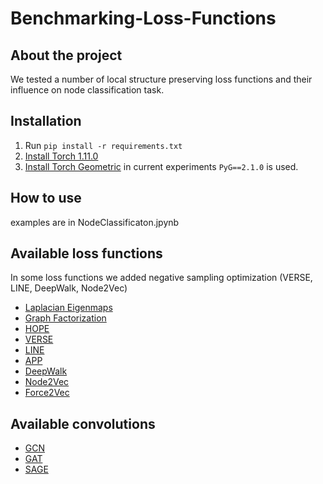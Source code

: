 # Benchmarking-Loss-Functions
## About the project
We tested a number of local structure preserving loss functions and their influence on node classification task.

## Installation

1. Run `pip install -r requirements.txt`
2. [Install Torch 1.11.0](https://pytorch.org/get-started/previous-versions/)
3. [Install Torch Geometric](https://github.com/pyg-team/pytorch_geometric#installation) in current experiments `PyG==2.1.0` is used.

## How to use

examples are in NodeClassificaton.jpynb 

## Available loss functions
In some loss functions we added negative sampling optimization (VERSE, LINE, DeepWalk, Node2Vec)

* [Laplacian Eigenmaps](https://proceedings.neurips.cc/paper/2001/file/f106b7f99d2cb30c3db1c3cc0fde9ccb-Paper.pdf)
* [Graph Factorization](https://dl.acm.org/doi/pdf/10.1145/2488388.2488393)
* [HOPE](https://dl.acm.org/doi/pdf/10.1145/2939672.2939751)
* [VERSE](https://arxiv.org/pdf/1803.04742.pdf)
* [LINE](https://arxiv.org/pdf/1503.03578.pdf)
* [APP](https://ojs.aaai.org/index.php/AAAI/article/view/10878)
* [DeepWalk](https://arxiv.org/pdf/1403.6652.pdf)
* [Node2Vec](https://arxiv.org/pdf/1607.00653.pdf)
* [Force2Vec](https://arxiv.org/pdf/2009.10035.pdf)

## Available convolutions 
* [GCN](https://pytorch-geometric.readthedocs.io/en/latest/modules/nn.html#torch_geometric.nn.conv.GCNConv)
* [GAT](https://pytorch-geometric.readthedocs.io/en/latest/modules/nn.html#torch_geometric.nn.conv.GATConv)
* [SAGE](https://pytorch-geometric.readthedocs.io/en/latest/modules/nn.html#torch_geometric.nn.conv.SAGEConv)
